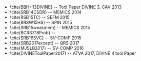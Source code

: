 
*   \cite{BBH+13DIVINE} -- Tool Paper DIVINE 3, CAV 2013
*	\cite{SRB14CSDR} -- MEMICS 2014
*	\cite{RSB15TC} -- SEFM 2015
*	\cite{BRSW15HS} -- SPIN 2015
*	\cite{SRB15weakmem} -- MEMICS 2015
*	\cite{BCRSZ16Prob} -- 
*	\cite{SRB16SVC} -- SV-COMP 2015
*	\cite{SRB2017except} -- QRS 2017
*	\cite{MJSLB2017} -- SV-COMP 2016
*	\cite{DIVINEToolPaper2017} -- ATVA 2017, DIVINE 4 tool Paper
